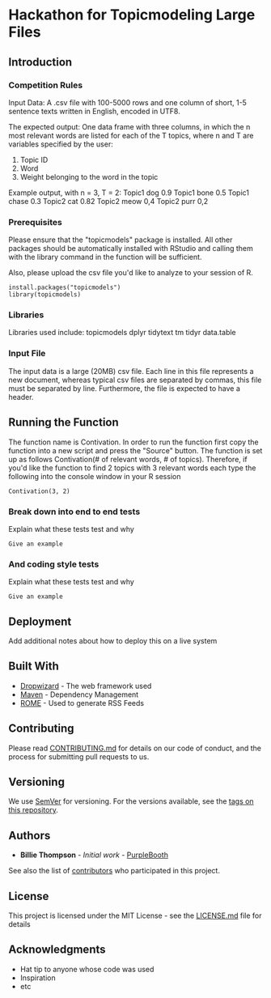 # Hackathon for Topicmodeling Large Files

## Introduction
### Competition Rules
 Input Data: 
 A .csv file with 100-5000 rows and one column of short, 1-5 sentence texts written in English, encoded in UTF8. 
 
 The expected output: 
 One data frame with three columns, in which the n most relevant words are listed for each of the T topics, where n and T are variables specified by the user: 
 1. Topic ID 
 2. Word 
 3. Weight belonging to the word in the topic 

Example output, with n = 3, T = 2: 
 Topic1   dog     0.9 
 Topic1   bone    0.5 
 Topic1   chase   0.3 
 Topic2   cat     0.82 
 Topic2   meow    0,4 
 Topic2   purr    0,2

### Prerequisites

Please ensure that the "topicmodels" package is installed. All other packages should be automatically installed with RStudio and calling them with the library command in the function will be sufficient.

Also, please upload the csv file you'd like to analyze to your session of R.
```
install.packages("topicmodels")
library(topicmodels)
```
### Libraries
Libraries used include:
  topicmodels
  dplyr
  tidytext
  tm
  tidyr
  data.table
  
### Input File

The input data is a large (20MB) csv file. Each line in this file represents a new document, whereas typical csv files are separated by commas, this file must be separated by line. Furthermore, the file is expected to have a header.

## Running the Function

The function name is Contivation. In order to run the function first copy the function into a new script and press the "Source" button.
The function is set up as follows Contivation(# of relevant words, # of topics). Therefore, if you'd like the function to find 2 topics with 3 relevant words each type the following into the console window in your R session

```
Contivation(3, 2)
```

### Break down into end to end tests

Explain what these tests test and why

```
Give an example
```

### And coding style tests

Explain what these tests test and why

```
Give an example
```

## Deployment

Add additional notes about how to deploy this on a live system


## Built With

* [Dropwizard](http://www.dropwizard.io/1.0.2/docs/) - The web framework used
* [Maven](https://maven.apache.org/) - Dependency Management
* [ROME](https://rometools.github.io/rome/) - Used to generate RSS Feeds

## Contributing

Please read [CONTRIBUTING.md](https://gist.github.com/PurpleBooth/b24679402957c63ec426) for details on our code of conduct, and the process for submitting pull requests to us.

## Versioning

We use [SemVer](http://semver.org/) for versioning. For the versions available, see the [tags on this repository](https://github.com/your/project/tags). 

## Authors

* **Billie Thompson** - *Initial work* - [PurpleBooth](https://github.com/PurpleBooth)

See also the list of [contributors](https://github.com/your/project/contributors) who participated in this project.

## License

This project is licensed under the MIT License - see the [LICENSE.md](LICENSE.md) file for details

## Acknowledgments

* Hat tip to anyone whose code was used
* Inspiration
* etc
